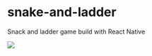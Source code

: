 # snake-and-ladder

Snack and ladder game build with React Native

![](https://raw.githubusercontent.com/zakiarsyad/resume/master/src/images/snake.png?token=ALNI4P6LHYQHOHH4E6THU4K7ACUT4)
